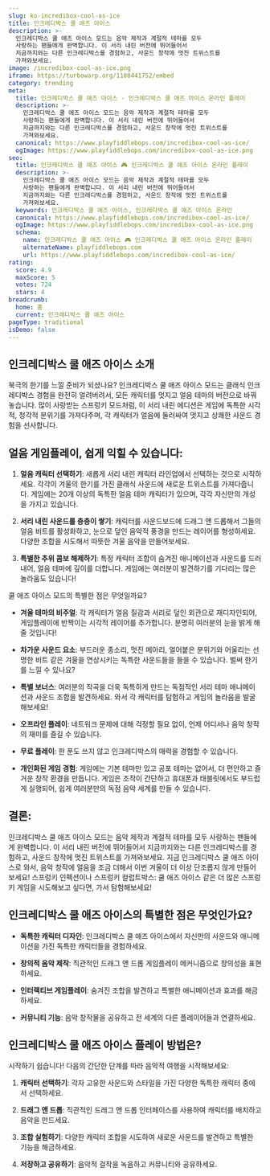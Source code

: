 ```yaml
---
slug: ko-incredibox-cool-as-ice
title: 인크레디박스 쿨 애즈 아이스
description: >-
  인크레디박스 쿨 애즈 아이스 모드는 음악 제작과 계절적 테마를 모두 
  사랑하는 팬들에게 완벽합니다. 이 서리 내린 버전에 뛰어들어서 
  지금까지와는 다른 인크레디박스를 경험하고, 사운드 창작에 멋진 트위스트를 
  가져와보세요.
image: /incredibox-cool-as-ice.png
iframe: https://turbowarp.org/1108441752/embed
category: trending
meta:
  title: 인크레디박스 쿨 애즈 아이스 - 인크레디박스 쿨 애즈 아이스 온라인 플레이
  description: >-
    인크레디박스 쿨 애즈 아이스 모드는 음악 제작과 계절적 테마를 모두 
    사랑하는 팬들에게 완벽합니다. 이 서리 내린 버전에 뛰어들어서 
    지금까지와는 다른 인크레디박스를 경험하고, 사운드 창작에 멋진 트위스트를 
    가져와보세요.
  canonical: https://www.playfiddlebops.com/incredibox-cool-as-ice/
  ogImage: https://www.playfiddlebops.com/incredibox-cool-as-ice.png
seo:
  title: 인크레디박스 쿨 애즈 아이스 🎮 인크레디박스 쿨 애즈 아이스 온라인 플레이
  description: >-
    인크레디박스 쿨 애즈 아이스 모드는 음악 제작과 계절적 테마를 모두 
    사랑하는 팬들에게 완벽합니다. 이 서리 내린 버전에 뛰어들어서 
    지금까지와는 다른 인크레디박스를 경험하고, 사운드 창작에 멋진 트위스트를 
    가져와보세요.
  keywords: 인크레디박스 쿨 애즈 아이스, 인크레디박스 쿨 애즈 아이스 온라인
  canonical: https://www.playfiddlebops.com/incredibox-cool-as-ice/
  ogImage: https://www.playfiddlebops.com/incredibox-cool-as-ice.png
  schema:
    name: 인크레디박스 쿨 애즈 아이스 🎮 인크레디박스 쿨 애즈 아이스 온라인 플레이
    alternateName: playfiddlebops.com
    url: https://www.playfiddlebops.com/incredibox-cool-as-ice/
rating:
  score: 4.9
  maxScore: 5
  votes: 724
  stars: 4
breadcrumb:
  home: 홈
  current: 인크레디박스 쿨 애즈 아이스
pageType: traditional
isDemo: false
---
```


## 인크레디박스 쿨 애즈 아이스 소개

북극의 한기를 느낄 준비가 되셨나요? 인크레디박스 쿨 애즈 아이스 모드는 클래식 인크레디박스 경험을 완전히 얼려버려서, 모든 캐릭터를 멋지고 얼음 테마의 버전으로 바꿔놓습니다. 많이 사랑받는 스프렁키 모드처럼, 이 서리 내린 에디션은 게임에 독특한 시각적, 청각적 분위기를 가져다주며, 각 캐릭터가 얼음에 둘러싸여 멋지고 상쾌한 사운드 경험을 선사합니다.

## 얼음 게임플레이, 쉽게 익힐 수 있습니다:

1. **얼음 캐릭터 선택하기**: 새롭게 서리 내린 캐릭터 라인업에서 선택하는 것으로 시작하세요. 각각이 겨울의 한기를 가진 클래식 사운드에 새로운 트위스트를 가져다줍니다. 게임에는 20개 이상의 독특한 얼음 테마 캐릭터가 있으며, 각각 자신만의 개성을 가지고 있습니다.

2. **서리 내린 사운드를 층층이 쌓기**: 캐릭터를 사운드보드에 드래그 앤 드롭해서 그들의 얼음 비트를 활성화하고, 눈으로 덮인 음악적 풍경을 만드는 레이어를 형성하세요. 다양한 조합을 시도해서 따뜻한 겨울 음악을 만들어보세요.

3. **특별한 추위 콤보 해제하기**: 특정 캐릭터 조합이 숨겨진 애니메이션과 사운드를 드러내어, 얼음 테마에 깊이를 더합니다. 게임에는 여러분이 발견하기를 기다리는 많은 놀라움도 있습니다!

쿨 애즈 아이스 모드의 특별한 점은 무엇일까요?

- **겨울 테마의 비주얼**: 각 캐릭터가 얼음 질감과 서리로 덮인 외관으로 재디자인되어, 게임플레이에 반짝이는 시각적 레이어를 추가합니다. 분명히 여러분의 눈을 밝게 해줄 것입니다!

- **차가운 사운드 요소**: 부드러운 종소리, 멋진 메아리, 얼어붙은 분위기와 어울리는 선명한 비트 같은 겨울을 연상시키는 독특한 사운드들을 들을 수 있습니다. 벌써 한기를 느낄 수 있나요?

- **특별 보너스**: 여러분의 작곡을 더욱 독특하게 만드는 독점적인 서리 테마 애니메이션과 사운드 조합을 발견하세요. 와서 각 캐릭터를 탐험하고 게임의 놀라움을 발굴해보세요!

- **오프라인 플레이**: 네트워크 문제에 대해 걱정할 필요 없이, 언제 어디서나 음악 창작의 재미를 즐길 수 있습니다.

- **무료 플레이**: 한 푼도 쓰지 않고 인크레디박스의 매력을 경험할 수 있습니다.

- **개인화된 게임 경험**: 게임에는 기본 테마만 있고 공포 테마는 없어서, 더 편안하고 즐거운 창작 환경을 만듭니다. 게임은 조작이 간단하고 휴대폰과 태블릿에서도 부드럽게 실행되어, 쉽게 여러분만의 독점 음악 세계를 만들 수 있습니다.

## 결론:

인크레디박스 쿨 애즈 아이스 모드는 음악 제작과 계절적 테마를 모두 사랑하는 팬들에게 완벽합니다. 이 서리 내린 버전에 뛰어들어서 지금까지와는 다른 인크레디박스를 경험하고, 사운드 창작에 멋진 트위스트를 가져와보세요. 지금 인크레디박스 쿨 애즈 아이스로 와서, 음악 창작에 얼음을 조금 더해서 이번 겨울이 더 이상 단조롭지 않게 만들어보세요! 스프렁키 인펙션이나 스프렁키 컬럽트박스: 쿨 애즈 아이스 같은 더 많은 스프렁키 게임을 시도해보고 싶다면, 가서 탐험해보세요!

## 인크레디박스 쿨 애즈 아이스의 특별한 점은 무엇인가요?

- **독특한 캐릭터 디자인**: 인크레디박스 쿨 애즈 아이스에서 자신만의 사운드와 애니메이션을 가진 독특한 캐릭터들을 경험하세요.

- **창의적 음악 제작**: 직관적인 드래그 앤 드롭 게임플레이 메커니즘으로 창의성을 표현하세요.

- **인터랙티브 게임플레이**: 숨겨진 조합을 발견하고 특별한 애니메이션과 효과를 해금하세요.

- **커뮤니티 기능**: 음악 창작물을 공유하고 전 세계의 다른 플레이어들과 연결하세요.

## 인크레디박스 쿨 애즈 아이스 플레이 방법은?

시작하기 쉽습니다! 다음의 간단한 단계를 따라 음악적 여행을 시작해보세요:

1. **캐릭터 선택하기**: 각자 고유한 사운드와 스타일을 가진 다양한 독특한 캐릭터 중에서 선택하세요.

2. **드래그 앤 드롭**: 직관적인 드래그 앤 드롭 인터페이스를 사용하여 캐릭터를 배치하고 음악을 만드세요.

3. **조합 실험하기**: 다양한 캐릭터 조합을 시도하여 새로운 사운드를 발견하고 특별한 기능을 해금하세요.

4. **저장하고 공유하기**: 음악적 걸작을 녹음하고 커뮤니티와 공유하세요.